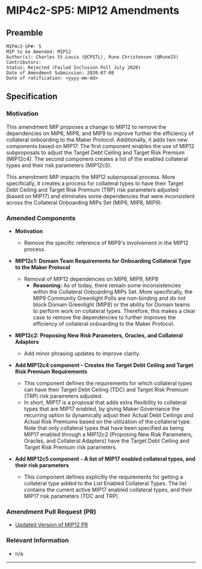 # MIP4c2-SP5: MIP12 Amendments

## Preamble

```
MIP4c2-SP#: 5
MIP to be Amended: MIP12
Author(s): Charles St.Louis (@CPSTL), Rune Christensen (@Rune23) 
Contributors:
Status: Rejected (Failed Inclusion Poll July 2020)
Date of Amendment Submission: 2020-07-08
Date of ratification: <yyyy-mm-dd>
```

## Specification

### Motivation

This amendment MIP proposes a change to MIP12 to remove the dependencies on MIP6, MIP8, and MIP9 to improve further the efficiency of collateral onboarding to the Maker Protocol. Additionally, it adds two new components based on MIP17. The first component enables the use of MIP12 subproposals to adjust the Target Debt Ceiling and Target Risk Premium (MIP12c4). The second component creates a list of the enabled collateral types and their risk parameters (MIP12c5).

This amendment MIP impacts the MIP12 subproposal process. More specifically, it creates a process for collateral types to have their Target Debt Ceiling and Target Risk Premium (TRP) risk parameters adjusted (based on MIP17) and eliminates some dependencies that were inconsistent across the Collateral Onboarding MIPs Set (MIP6, MIP8, MIP9).

### Amended Components

- **Motivation**
    - Remove the specific reference of MIP9's involvement in the MIP12 process.

- **MIP12c1: Domain Team Requirements for Onboarding Collateral Type to the Maker Protocol**

    - Removal of MIP12 dependencies on MIP6, MIP9, MIP8 
        - **Reasoning:** As of today, there remain some inconsistencies within the Collateral Onboarding MIPs Set. More specifically, the MIP9 Community Greenlight Polls are non-binding and do not block Domain Greenlight (MIP8) or the ability for Domain teams to perform work on collateral types. Therefore, this makes a clear case to remove the dependencies to further improves the efficiency of collateral onboarding to the Maker Protocol.

- **MIP12c2: Proposing New Risk Parameters, Oracles, and Collateral Adapters**
    - Add minor phrasing updates to improve clarity.

- **Add MIP12c4 component - Creates the Target Debt Ceiling and Target Risk Premium Requirements**

    - This component defines the requirements for which collateral types can have their Target Debt Ceiling (TDC) and Target Risk Premium (TRP) risk parameters adjusted.
    - In short, MIP17 is a proposal that adds extra flexibility to collateral types that are MIP17 enabled, by giving Maker Governance the recurring option to dynamically adjust their Actual Debt Ceilings and Actual Risk Premiums based on the utilization of the collateral type. Note that only collateral types that have been specified as being MIP17 enabled through a MIP12c2 (Proposing New Risk Parameters, Oracles, and Collateral Adapters) have the Target Debt Ceiling and Target Risk Premium risk parameters.

- **Add MIP12c5 component - A list of MIP17 enabled collateral types, and their risk parameters**

    - This component defines explicitly the requirements for getting a collateral type added to the List Enabled Collateral Types. The list contains the current active MIP17 enabled collateral types, and their MIP17 risk parameters (TDC and TRP).

### Amendment Pull Request (PR)

- [Updated Version of MIP12 PR](https://github.com/makerdao/mips/pull/53)

### Relevant Information

- n/a

---
